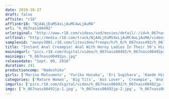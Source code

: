 ```yaml
---
date: 2018-10-27
draft: false
affsite: "r18"
afflinkr18: "NjA4LjEuMS4xLjAuMC4wLjAuMA"
url: "h_067nass00492"
urloriginal: "http://www.r18.com/videos/vod/movies/detail/-/id=h_067nass00492"
urlfinal: "http://media.r18.com/track/NjA4LjEuMS4xLjAuMC4wLjAuMA/videos/vod/movies/detail/-/id=h_067nass00492"
samplevid: "awspv3001.r18.com/litevideo/freepv/h/h_0/h_067nass492/h_067nass492_dmb_w.mp4"
title: "Instant Anal Creampie! Anal With Horny Ladies In Their 50's Highlights 4 Hours 16 Ladies"
mainimgurl: "pics.r18.com/digital/video/h_067nass00492/h_067nass00492ps.jpg"
mainimgs: "h_067nass00492ps.jpg"
releasedate: "Sept. 09, 2016"
duration: 241
productioncomp: "Nadeshiko"
girls: ['Marina Matsumoto', 'Yuriko Hosaka', 'Eri Sugihara', 'Kaede Hino', 'Sumika Natori', 'Takako Hanazoni', 'Yoshino Fukatsu', 'Saeko Kisaragi', 'Fujiko Minegishi', 'Yurie Kriya']
categories: ['Mature Woman', 'Big Tits', 'Ass Lover', 'Creampie', 'Anal Play', 'Over 4 Hours', 'Hi-Def']
imgurls: ['pics.r18.com/digital/video/h_067nass00492/h_067nass00492jp-1.jpg', 'pics.r18.com/digital/video/h_067nass00492/h_067nass00492jp-2.jpg', 'pics.r18.com/digital/video/h_067nass00492/h_067nass00492jp-3.jpg', 'pics.r18.com/digital/video/h_067nass00492/h_067nass00492jp-4.jpg', 'pics.r18.com/digital/video/h_067nass00492/h_067nass00492jp-5.jpg', 'pics.r18.com/digital/video/h_067nass00492/h_067nass00492jp-6.jpg', 'pics.r18.com/digital/video/h_067nass00492/h_067nass00492jp-7.jpg', 'pics.r18.com/digital/video/h_067nass00492/h_067nass00492jp-8.jpg', 'pics.r18.com/digital/video/h_067nass00492/h_067nass00492jp-9.jpg', 'pics.r18.com/digital/video/h_067nass00492/h_067nass00492jp-10.jpg', 'pics.r18.com/digital/video/h_067nass00492/h_067nass00492jp-11.jpg', 'pics.r18.com/digital/video/h_067nass00492/h_067nass00492jp-12.jpg', 'pics.r18.com/digital/video/h_067nass00492/h_067nass00492jp-13.jpg', 'pics.r18.com/digital/video/h_067nass00492/h_067nass00492jp-14.jpg', 'pics.r18.com/digital/video/h_067nass00492/h_067nass00492jp-15.jpg', 'pics.r18.com/digital/video/h_067nass00492/h_067nass00492jp-16.jpg', 'pics.r18.com/digital/video/h_067nass00492/h_067nass00492jp-17.jpg', 'pics.r18.com/digital/video/h_067nass00492/h_067nass00492jp-18.jpg', 'pics.r18.com/digital/video/h_067nass00492/h_067nass00492jp-19.jpg', 'pics.r18.com/digital/video/h_067nass00492/h_067nass00492jp-20.jpg']
imgs: ['h_067nass00492jp-1.jpg', 'h_067nass00492jp-2.jpg', 'h_067nass00492jp-3.jpg', 'h_067nass00492jp-4.jpg', 'h_067nass00492jp-5.jpg', 'h_067nass00492jp-6.jpg', 'h_067nass00492jp-7.jpg', 'h_067nass00492jp-8.jpg', 'h_067nass00492jp-9.jpg', 'h_067nass00492jp-10.jpg', 'h_067nass00492jp-11.jpg', 'h_067nass00492jp-12.jpg', 'h_067nass00492jp-13.jpg', 'h_067nass00492jp-14.jpg', 'h_067nass00492jp-15.jpg', 'h_067nass00492jp-16.jpg', 'h_067nass00492jp-17.jpg', 'h_067nass00492jp-18.jpg', 'h_067nass00492jp-19.jpg', 'h_067nass00492jp-20.jpg']
---
```

